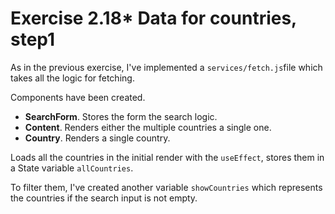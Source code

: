 # Exercise 2.18\* Data for countries, step1

As in the previous exercise, I've implemented a `services/fetch.js`file which takes all the logic for fetching.

Components have been created.

-   **SearchForm**. Stores the form the search logic.
-   **Content**. Renders either the multiple countries a single one.
-   **Country**. Renders a single country.

Loads all the countries in the initial render with the `useEffect`, stores them in a State variable `allCountries`.

To filter them, I've created another variable `showCountries` which represents the countries if the search input is not empty.
